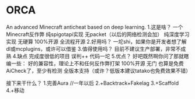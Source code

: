# ORCA
An advanced Minecraft anticheat based on deep learning.
1.这是啥？
一个Minecraft反作弊
纯spigotapi实现 无packet（以后的网络检测会加）
纯深度学习实现 无硬算
100%开源 全流程开源
2.好用吗？
一坨shi，如果你是开发者想了解dl或mcplugins，或许可以借鉴
3.值得使用吗？
目前不建议生产部署，非常不成熟
4.缺点
完成度很低的项目
误判++
代码一坨
5.优点？
好吧既然啊你问了那就瞎编一些：
好的兼容性，理论上不和任何反作弊打架
100%开源 无门
也算是免费AiCheck了，至少有检测
全版本支持（或许？低版本建议tatako也免费效果不错）

接下来干什么？
1.完善Aura
//一年以后
2.+Backtrack+Fakelag
3.+Scaffold
4.+移动